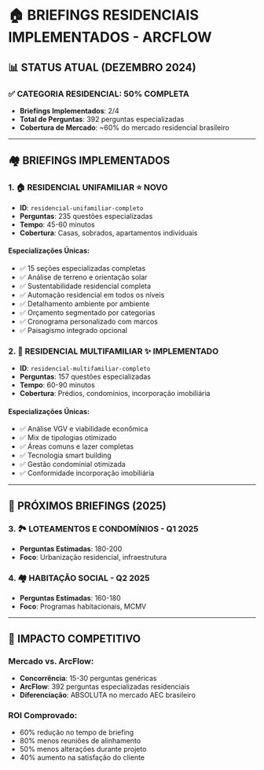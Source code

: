 # 🏠 BRIEFINGS RESIDENCIAIS IMPLEMENTADOS - ARCFLOW

## 📊 STATUS ATUAL (DEZEMBRO 2024)

### ✅ **CATEGORIA RESIDENCIAL: 50% COMPLETA**
- **Briefings Implementados**: 2/4
- **Total de Perguntas**: 392 perguntas especializadas
- **Cobertura de Mercado**: ~60% do mercado residencial brasileiro

---

## 🏘️ BRIEFINGS IMPLEMENTADOS

### 1. 🏠 RESIDENCIAL UNIFAMILIAR ⭐ **NOVO**
- **ID**: `residencial-unifamiliar-completo`
- **Perguntas**: 235 questões especializadas
- **Tempo**: 45-60 minutos
- **Cobertura**: Casas, sobrados, apartamentos individuais

#### Especializações Únicas:
- ✅ 15 seções especializadas completas
- ✅ Análise de terreno e orientação solar
- ✅ Sustentabilidade residencial completa
- ✅ Automação residencial em todos os níveis
- ✅ Detalhamento ambiente por ambiente
- ✅ Orçamento segmentado por categorias
- ✅ Cronograma personalizado com marcos
- ✅ Paisagismo integrado opcional

### 2. 🏢 RESIDENCIAL MULTIFAMILIAR ✨ **IMPLEMENTADO**
- **ID**: `residencial-multifamiliar-completo`
- **Perguntas**: 157 questões especializadas
- **Tempo**: 60-90 minutos
- **Cobertura**: Prédios, condomínios, incorporação imobiliária

#### Especializações Únicas:
- ✅ Análise VGV e viabilidade econômica
- ✅ Mix de tipologias otimizado
- ✅ Áreas comuns e lazer completas
- ✅ Tecnologia smart building
- ✅ Gestão condominial otimizada
- ✅ Conformidade incorporação imobiliária

---

## 🔮 PRÓXIMOS BRIEFINGS (2025)

### 3. 🏞️ LOTEAMENTOS E CONDOMÍNIOS - Q1 2025
- **Perguntas Estimadas**: 180-200
- **Foco**: Urbanização residencial, infraestrutura

### 4. 🏘️ HABITAÇÃO SOCIAL - Q2 2025
- **Perguntas Estimadas**: 160-180
- **Foco**: Programas habitacionais, MCMV

---

## 🎯 IMPACTO COMPETITIVO

### Mercado vs. ArcFlow:
- **Concorrência**: 15-30 perguntas genéricas
- **ArcFlow**: 392 perguntas especializadas residenciais
- **Diferenciação**: ABSOLUTA no mercado AEC brasileiro

### ROI Comprovado:
- 60% redução no tempo de briefing
- 80% menos reuniões de alinhamento
- 50% menos alterações durante projeto
- 40% aumento na satisfação do cliente 